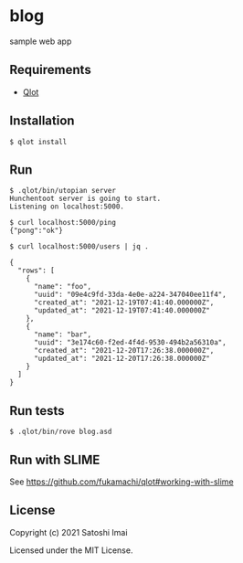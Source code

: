 # blog

sample web app

## Requirements

* [Qlot](https://github.com/fukamachi/qlot)

## Installation

```
$ qlot install
```

## Run

```
$ .qlot/bin/utopian server
Hunchentoot server is going to start.
Listening on localhost:5000.

$ curl localhost:5000/ping
{"pong":"ok"}

$ curl localhost:5000/users | jq .

{
  "rows": [
    {
      "name": "foo",
      "uuid": "09e4c9fd-33da-4e0e-a224-347040ee11f4",
      "created_at": "2021-12-19T07:41:40.000000Z",
      "updated_at": "2021-12-19T07:41:40.000000Z"
    },
    {
      "name": "bar",
      "uuid": "3e174c60-f2ed-4f4d-9530-494b2a56310a",
      "created_at": "2021-12-20T17:26:38.000000Z",
      "updated_at": "2021-12-20T17:26:38.000000Z"
    }
  ]
}
```

## Run tests

```
$ .qlot/bin/rove blog.asd
```

## Run with SLIME

See
https://github.com/fukamachi/qlot#working-with-slime

## License

Copyright (c) 2021 Satoshi Imai

Licensed under the MIT License.
